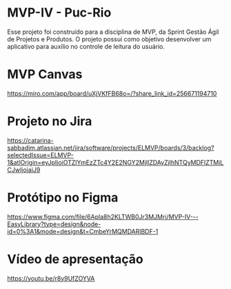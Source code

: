 # MVP-IV - Puc-Rio

Esse projeto foi construído para a disciplina de MVP, da Sprint Gestão Ágil de Projetos e Produtos.
O projeto possui como objetivo desenvolver um aplicativo para auxílio no controle de leitura do usuário.

# MVP Canvas
https://miro.com/app/board/uXjVKfFB68o=/?share_link_id=256671194710

# Projeto no Jira
https://catarina-sabbadim.atlassian.net/jira/software/projects/ELMVP/boards/3/backlog?selectedIssue=ELMVP-1&atlOrigin=eyJpIjoiOTZlYmEzZTc4Y2E2NGY2MjllZDAyZjlhNTQyMDFlZTMiLCJwIjoiaiJ9

# Protótipo no Figma
https://www.figma.com/file/6Apla8h2KLTWB0Jr3MJMrj/MVP-IV---EasyLibrary?type=design&node-id=0%3A1&mode=design&t=CmbeYrMQMDARlBDF-1

# Vídeo de apresentação
https://youtu.be/r8y9UfZOYVA

